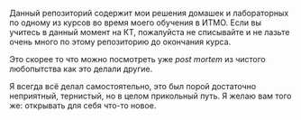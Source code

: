 Данный репозиторий содержит мои решения домашек и лабораторных по одному из курсов во время моего обучения в ИТМО.
Если вы учитесь в данный момент на КТ, пожалуйста не списывайте и не лазьте очень много по этому репозиторию до окончания курса.

Это скорее то что можно посмотреть уже _post mortem_ из чистого любопытства как это делали другие.

Я всегда всё делал самостоятельно, это был порой достаточно неприятный, тернистый, но в целом прикольный путь. 
Я желаю вам того же: открывать для себя что-то новое.
